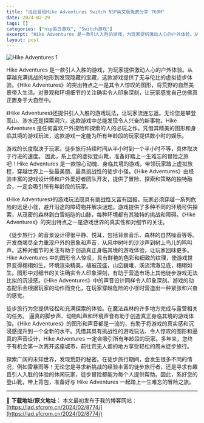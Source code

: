 ```yaml
---
title: "远足冒险Hike Adventures Switch NSP英文版免费分享 769M"
date: 2024-02-29
tags: []
categories: ["nsp英日游戏", "Switch游戏"]
excerpt: "Hike Adventures 是一款引人入胜的游戏，为玩家提供激动人心的户外体验。从穿越充满挑战的地形到发现隐藏的宝藏，这款游戏提供了无与伦比的虚拟徒步体验。《Hike Adventures》的突出特点之一是其令人惊叹的图形，将荒野的自然美景带入生活。对景观和环境细节的关注确实令人印象深刻，让玩家&hellip;"
layout: post
---
```


<img class="aligncenter" src="https://assets.nintendo.com/image/upload/ar_16:9,c_lpad,w_1240/b_white/f_auto/q_auto/ncom/software/switch/70010000078133/905cd71478c5f1c9eaf4a2949ff3bbb739a524545b6bc8b7eeaa9549a9c6bf93" alt="Hike Adventures 1" />

Hike Adventures 是一款引人入胜的游戏，为玩家提供激动人心的户外体验。从穿越充满挑战的地形到发现隐藏的宝藏，这款游戏提供了无与伦比的虚拟徒步体验。《Hike Adventures》的突出特点之一是其令人惊叹的图形，将荒野的自然美景带入生活。对景观和环境细节的关注确实令人印象深刻，让玩家感觉自己仿佛真正置身于大自然中。

《Hike Adventures》还提供引人入胜的游戏玩法，让玩家流连忘返。无论您是攀登高山、涉水还是探索洞穴，这款游戏中总能发现令人兴奋的新事物。Hike Adventures 是任何喜欢户外探险和探索的人的必玩之作。凭借其精美的图形和身临其境的游戏玩法，这款游戏一定能为所有年龄段的玩家提供数小时的娱乐。

游戏的长度取决于玩家。徒步旅行持续时间从半小时到一个半小时不等，具体取决于行进的速度。
因此，系上您的虚拟登山靴，准备好踏上一生难忘的冒险之旅吧！Hike Adventures 是一款惊心动魄、身临其境的游戏，带领玩家踏上虚拟旅程，穿越世界上一些最美丽、最具挑战性的徒步小径。《Hike Adventures》由经验丰富的游戏设计师和户外爱好者团队开发，提供了冒险、探索和策略的独特融合，一定会吸引所有年龄段的玩家。

《Hike Adventures》的游戏玩法既具有挑战性又富有回报。玩家必须穿越一系列危险的远足小径，避开沿途的障碍物并解决谜题。游戏提供了多种不同的环境可供探索，从茂密的森林到白雪皑皑的山脉，每种环境都有其独特的挑战和障碍。《Hike Adventures》的突出特点之一是游戏世界的真实性和对细节的关注。

《徒步旅行》的音景设计得很平静、悦耳，包括背景音乐、森林的自然噪音等等。
开发商竭尽全力重现户外的景象和声音，从风中树叶的沙沙声到树上鸟儿的鸣叫声。这种对细节的关注有助于创造真正身临其境的游戏体验，让玩家回味更多。Hike Adventures 中的图形令人惊叹，具有鲜艳的色彩和细致的纹理，使游戏世界变得栩栩如生。环境渲染精美，植被茂盛，山峦巍峨，溪流清澈见底，栩栩如生。图形中对细节的关注确实令人印象深刻，有助于营造市场上其他徒步游戏无法比拟的沉浸感。《Hike Adventures》中的声音设计同样令人印象深刻。游戏的动态配乐会根据玩家的动作而变化，在玩家穿越危险的小径时营造出一种紧张和兴奋的感觉。

徒步旅行为您提供轻松和充满探索的体验。在魔法森林的许多地方完成与露营相关的任务。
逼真的脚步声、动物叫声和环境声音有助于创造真正身临其境的游戏体验。《Hike Adventures》的图形和声音都是一流的，有助于将游戏的真实感和沉浸感提升到一个全新的水平。凭借其具有挑战性的游戏玩法、令人惊叹的图形和逼真的声音设计，Hike Adventures 一定会吸引所有年龄段的玩家。多年来，您终于有机会第一次离开这座城市，前往荒无人烟的地方享受轻松的周末徒步旅行。

探索广阔的未知世界，发现荒野的秘密。在徒步旅行期间，会发生很多不同的情况，例如雷暴雨等！无论您是寻求新挑战的经验丰富的徒步旅行者，还是寻求有趣且引人入胜的体验的休闲玩家，徒步冒险都能为每个人提供帮助。因此，系好您的登山靴，带上背包，准备好与 Hike Adventures 一起踏上一生难忘的冒险之旅。

---
📖 **下载地址/原文地址：** 本文最初发布于我的博客网站：[https://lad.sfcrom.cn/2024/02/8774/](https://lad.sfcrom.cn/2024/02/8774/)
